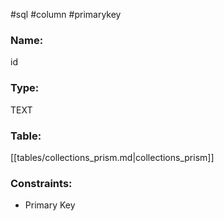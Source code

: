 #sql #column #primarykey 

### Name:
id
### Type:
TEXT
### Table:
 [[tables/collections_prism.md|collections_prism]]

### Constraints:
* Primary Key
